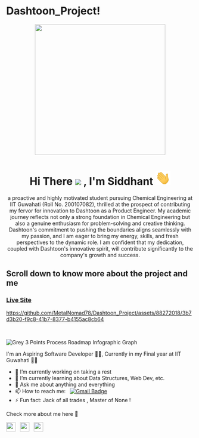 <h1 align="Cneter">Dashtoon_Project!</h1>
<p align="Center" ><img src="https://camo.githubusercontent.com/3b7c592ede97b6138ffd4b1cc1541c2f3b11fd39/687474703a2f2f33312e6d656469612e74756d626c722e636f6d2f31376665613932306666333665663466356238373764353231366137616164392f74756d626c725f6d6f39786a65387a5a34317163626975666f315f313238302e676966" height="350px" width ="350px"></p>


<h1 align="Center">  Hi There <img src="https://media.giphy.com/media/WUlplcMpOCEmTGBtBW/giphy.gif" width="40px"> , I'm Siddhant <img src="https://raw.githubusercontent.com/ABSphreak/ABSphreak/master/gifs/Hi.gif" width="40px" /> </h1>

<p align="Center"> a proactive and highly motivated student pursuing Chemical Engineering at IIT Guwahati (Roll No. 200107082), thrilled at the prospect of contributing my fervor for innovation to Dashtoon as a Product Engineer. My academic journey reflects not only a strong foundation in Chemical Engineering but also a genuine enthusiasm for problem-solving and creative thinking. Dashtoon's commitment to pushing the boundaries aligns seamlessly with my passion, and I am eager to bring my energy, skills, and fresh perspectives to the dynamic role. I am confident that my dedication, coupled with Dashtoon's innovative spirit, will contribute significantly to the company's growth and success.</p>


## Scroll down to know more about the project and me

### [Live Site](https://6y7lsf.csb.app/)



https://github.com/MetalNomad78/Dashtoon_Project/assets/88272018/3b7d3b20-f9c8-41b7-8377-b4155ac8cb64

<br/>

![Grey 3 Points Process Roadmap Infographic Graph](https://github.com/MetalNomad78/Dashtoon_Project/assets/88272018/ec074f42-e2a7-420e-b3cc-8dbdf655cd5b)
<br/>


I'm an Aspiring Software Developer  👨‍💻, Currently in my Final year at IIT Guwahati 👨‍🎓

- 🔭 I’m currently working on taking a rest  
- 🌱 I’m currently learning about Data Structures, Web Dev, etc.
- 💬 Ask me about anything and everything 
- 📫 How to reach me: &nbsp;&nbsp;[![Gmail Badge](https://img.shields.io/badge/-Gmail-c14438?style=flat-square&logo=Gmail&logoColor=white&link=mailto:200107082)](mailto:200107082siddhant@gmail.com)
- ⚡ Fun fact: Jack of all trades , Master of None ! 



<p align="center" >

<a>Check more about me here 🌟 </a>

<p align="left">
<a href="https://www.linkedin.com/in/200107082siddhant" target="_blank"><img align="center" src="https://cdn.jsdelivr.net/npm/simple-icons@3.1.0/icons/linkedin.svg" height="25" width="25" /></a>&nbsp;&nbsp;
<a href="https://twitter.com/sid_8171" target="_blank"><img align="center" src="https://cdn.jsdelivr.net/npm/simple-icons@3.0.1/icons/twitter.svg"  height="25" width="25" /></a>&nbsp;&nbsp;
<a href="https://instagram.com/sid_8171" target="_blank"><img align="center" src="https://cdn.jsdelivr.net/npm/simple-icons@3.0.1/icons/instagram.svg"  height="25" width="25" /></a>&nbsp;&nbsp;
</p>
